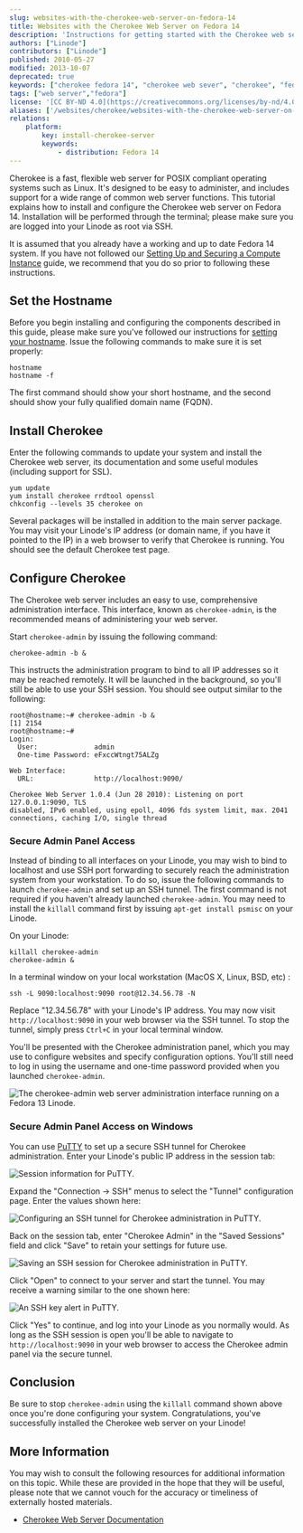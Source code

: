 ```yaml
---
slug: websites-with-the-cherokee-web-server-on-fedora-14
title: Websites with the Cherokee Web Server on Fedora 14
description: 'Instructions for getting started with the Cherokee web server on Fedora 14.'
authors: ["Linode"]
contributors: ["Linode"]
published: 2010-05-27
modified: 2013-10-07
deprecated: true
keywords: ["cherokee fedora 14", "cherokee web sever", "cherokee", "fedora 14"]
tags: ["web server","fedora"]
license: '[CC BY-ND 4.0](https://creativecommons.org/licenses/by-nd/4.0)'
aliases: ['/websites/cherokee/websites-with-the-cherokee-web-server-on-fedora-14/','/web-servers/cherokee/installing-cherokee-fedora-14/','/web-servers/cherokee/websites-with-the-cherokee-web-server-on-fedora-14/']
relations:
    platform:
        key: install-cherokee-server
        keywords:
            - distribution: Fedora 14
---
```




Cherokee is a fast, flexible web server for POSIX compliant operating systems such as Linux. It's designed to be easy to administer, and includes support for a wide range of common web server functions. This tutorial explains how to install and configure the Cherokee web server on Fedora 14. Installation will be performed through the terminal; please make sure you are logged into your Linode as root via SSH.

It is assumed that you already have a working and up to date Fedora 14 system. If you have not followed our [Setting Up and Securing a Compute Instance](/docs/products/compute/compute-instances/guides/set-up-and-secure/) guide, we recommend that you do so prior to following these instructions.

## Set the Hostname

Before you begin installing and configuring the components described in this guide, please make sure you've followed our instructions for [setting your hostname](/docs/products/platform/get-started/#setting-the-hostname). Issue the following commands to make sure it is set properly:

    hostname
    hostname -f

The first command should show your short hostname, and the second should show your fully qualified domain name (FQDN).

## Install Cherokee

Enter the following commands to update your system and install the Cherokee web server, its documentation and some useful modules (including support for SSL).

    yum update
    yum install cherokee rrdtool openssl
    chkconfig --levels 35 cherokee on

Several packages will be installed in addition to the main server package. You may visit your Linode's IP address (or domain name, if you have it pointed to the IP) in a web browser to verify that Cherokee is running. You should see the default Cherokee test page.

## Configure Cherokee

The Cherokee web server includes an easy to use, comprehensive administration interface. This interface, known as `cherokee-admin`, is the recommended means of administering your web server.

Start `cherokee-admin` by issuing the following command:

    cherokee-admin -b &

This instructs the administration program to bind to all IP addresses so it may be reached remotely. It will be launched in the background, so you'll still be able to use your SSH session. You should see output similar to the following:

    root@hostname:~# cherokee-admin -b &
    [1] 2154
    root@hostname:~#
    Login:
      User:              admin
      One-time Password: eFxccWtngt75ALZg

    Web Interface:
      URL:               http://localhost:9090/

    Cherokee Web Server 1.0.4 (Jun 28 2010): Listening on port 127.0.0.1:9090, TLS
    disabled, IPv6 enabled, using epoll, 4096 fds system limit, max. 2041
    connections, caching I/O, single thread

### Secure Admin Panel Access

Instead of binding to all interfaces on your Linode, you may wish to bind to localhost and use SSH port forwarding to securely reach the administration system from your workstation. To do so, issue the following commands to launch `cherokee-admin` and set up an SSH tunnel. The first command is not required if you haven't already launched `cherokee-admin`. You may need to install the `killall` command first by issuing `apt-get install psmisc` on your Linode.

On your Linode:

    killall cherokee-admin
    cherokee-admin &

In a terminal window on your local workstation (MacOS X, Linux, BSD, etc) :

    ssh -L 9090:localhost:9090 root@12.34.56.78 -N

Replace "12.34.56.78" with your Linode's IP address. You may now visit `http://localhost:9090` in your web browser via the SSH tunnel. To stop the tunnel, simply press `Ctrl+C` in your local terminal window.

You'll be presented with the Cherokee administration panel, which you may use to configure websites and specify configuration options. You'll still need to log in using the username and one-time password provided when you launched `cherokee-admin`.

![The cherokee-admin web server administration interface running on a Fedora 13 Linode.](229-cherokee-fedora-13-admin-01-home.png)

### Secure Admin Panel Access on Windows

You can use [PuTTY](http://www.chiark.greenend.org.uk/~sgtatham/putty/) to set up a secure SSH tunnel for Cherokee administration. Enter your Linode's public IP address in the session tab:

![Session information for PuTTY.](230-cherokee-putty-01-session.png)

Expand the "Connection -\> SSH" menus to select the "Tunnel" configuration page. Enter the values shown here:

![Configuring an SSH tunnel for Cherokee administration in PuTTY.](231-cherokee-putty-02-tunnel.png)

Back on the session tab, enter "Cherokee Admin" in the "Saved Sessions" field and click "Save" to retain your settings for future use.

![Saving an SSH session for Cherokee administration in PuTTY.](232-cherokee-putty-03-saved-session.png)

Click "Open" to connect to your server and start the tunnel. You may receive a warning similar to the one shown here:

![An SSH key alert in PuTTY.](233-cherokee-putty-04-alert.png)

Click "Yes" to continue, and log into your Linode as you normally would. As long as the SSH session is open you'll be able to navigate to `http://localhost:9090` in your web browser to access the Cherokee admin panel via the secure tunnel.

## Conclusion

Be sure to stop `cherokee-admin` using the `killall` command shown above once you're done configuring your system. Congratulations, you've successfully installed the Cherokee web server on your Linode!

## More Information

You may wish to consult the following resources for additional information on this topic. While these are provided in the hope that they will be useful, please note that we cannot vouch for the accuracy or timeliness of externally hosted materials.

- [Cherokee Web Server Documentation](http://www.cherokee-project.com/doc/)
